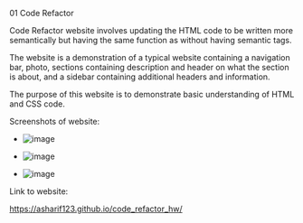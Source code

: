 01 Code Refactor

Code Refactor website involves updating the HTML code to be written more semantically but having the same function as without having semantic tags.

The website is a demonstration of a typical website containing a navigation bar, photo, sections containing description and header on what the section is about, and a sidebar containing additional headers and information.

The purpose of this website is to demonstrate basic understanding of HTML and CSS code.

Screenshots of website:

- ![image](https://user-images.githubusercontent.com/49471791/135406798-31ce66b7-8395-4383-853d-aab6924f059f.png)

- ![image](https://user-images.githubusercontent.com/49471791/135406971-0f3c61f7-d5a7-46f2-adae-4959a0148908.png)

- ![image](https://user-images.githubusercontent.com/49471791/135407029-68482866-65ef-4c02-b257-0aa5d078f8bf.png)




Link to website:

https://asharif123.github.io/code_refactor_hw/
